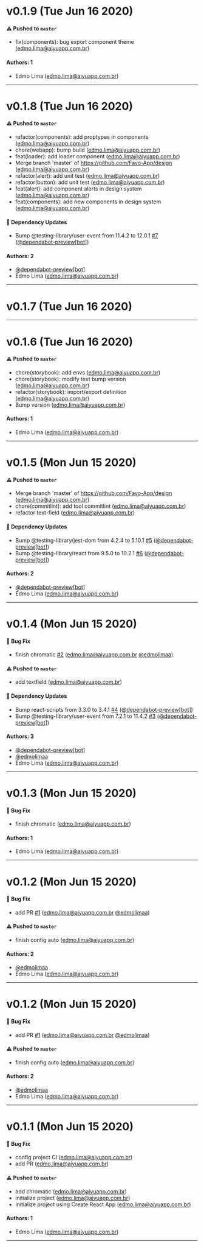 # v0.1.9 (Tue Jun 16 2020)

#### ⚠️ Pushed to `master`

- fix(components): bug export component theme (edmo.lima@aiyuapp.com.br)

#### Authors: 1

- Edmo Lima (edmo.lima@aiyuapp.com.br)

---

# v0.1.8 (Tue Jun 16 2020)

#### ⚠️ Pushed to `master`

- refactor(components): add proptypes in components (edmo.lima@aiyuapp.com.br)
- chore(webapp): bump build (edmo.lima@aiyuapp.com.br)
- feat(loader): add loader component (edmo.lima@aiyuapp.com.br)
- Merge branch 'master' of https://github.com/Favo-App/design (edmo.lima@aiyuapp.com.br)
- refactor(alert): add unit test (edmo.lima@aiyuapp.com.br)
- refactor(button): add unit test (edmo.lima@aiyuapp.com.br)
- feat(alert): add component alerts in design system (edmo.lima@aiyuapp.com.br)
- feat(components): add new components in design system (edmo.lima@aiyuapp.com.br)

#### 🔩 Dependency Updates

- Bump @testing-library/user-event from 11.4.2 to 12.0.1 [#7](https://github.com/Favo-App/design/pull/7) ([@dependabot-preview[bot]](https://github.com/dependabot-preview[bot]))

#### Authors: 2

- [@dependabot-preview[bot]](https://github.com/dependabot-preview[bot])
- Edmo Lima (edmo.lima@aiyuapp.com.br)

---

# v0.1.7 (Tue Jun 16 2020)



---

# v0.1.6 (Tue Jun 16 2020)

#### ⚠️ Pushed to `master`

- chore(storybook): add envs (edmo.lima@aiyuapp.com.br)
- chore(storybook): modify text bump version (edmo.lima@aiyuapp.com.br)
- refactor(storybook): import/export definition (edmo.lima@aiyuapp.com.br)
- Bump version (edmo.lima@aiyuapp.com.br)

#### Authors: 1

- Edmo Lima (edmo.lima@aiyuapp.com.br)

---

# v0.1.5 (Mon Jun 15 2020)

#### ⚠️ Pushed to `master`

- Merge branch 'master' of https://github.com/Favo-App/design (edmo.lima@aiyuapp.com.br)
- chore(commitlint): add tool commitlint (edmo.lima@aiyuapp.com.br)
- refactor text-field (edmo.lima@aiyuapp.com.br)

#### 🔩 Dependency Updates

- Bump @testing-library/jest-dom from 4.2.4 to 5.10.1 [#5](https://github.com/Favo-App/design/pull/5) ([@dependabot-preview[bot]](https://github.com/dependabot-preview[bot]))
- Bump @testing-library/react from 9.5.0 to 10.2.1 [#6](https://github.com/Favo-App/design/pull/6) ([@dependabot-preview[bot]](https://github.com/dependabot-preview[bot]))

#### Authors: 2

- [@dependabot-preview[bot]](https://github.com/dependabot-preview[bot])
- Edmo Lima (edmo.lima@aiyuapp.com.br)

---

# v0.1.4 (Mon Jun 15 2020)

#### 🐛 Bug Fix

- finish chromatic [#2](https://github.com/Favo-App/design/pull/2) (edmo.lima@aiyuapp.com.br [@edmolimaa](https://github.com/edmolimaa))

#### ⚠️ Pushed to `master`

- add textfield (edmo.lima@aiyuapp.com.br)

#### 🔩 Dependency Updates

- Bump react-scripts from 3.3.0 to 3.4.1 [#4](https://github.com/Favo-App/design/pull/4) ([@dependabot-preview[bot]](https://github.com/dependabot-preview[bot]))
- Bump @testing-library/user-event from 7.2.1 to 11.4.2 [#3](https://github.com/Favo-App/design/pull/3) ([@dependabot-preview[bot]](https://github.com/dependabot-preview[bot]))

#### Authors: 3

- [@dependabot-preview[bot]](https://github.com/dependabot-preview[bot])
- [@edmolimaa](https://github.com/edmolimaa)
- Edmo Lima (edmo.lima@aiyuapp.com.br)

---

# v0.1.3 (Mon Jun 15 2020)

#### 🐛 Bug Fix

- finish chromatic (edmo.lima@aiyuapp.com.br)

#### Authors: 1

- Edmo Lima (edmo.lima@aiyuapp.com.br)

---

# v0.1.2 (Mon Jun 15 2020)

#### 🐛 Bug Fix

- add PR [#1](https://github.com/Favo-App/design/pull/1) (edmo.lima@aiyuapp.com.br [@edmolimaa](https://github.com/edmolimaa))

#### ⚠️ Pushed to `master`

- finish config auto (edmo.lima@aiyuapp.com.br)

#### Authors: 2

- [@edmolimaa](https://github.com/edmolimaa)
- Edmo Lima (edmo.lima@aiyuapp.com.br)

---

# v0.1.2 (Mon Jun 15 2020)

#### 🐛 Bug Fix

- add PR [#1](https://github.com/Favo-App/design/pull/1) (edmo.lima@aiyuapp.com.br [@edmolimaa](https://github.com/edmolimaa))

#### ⚠️ Pushed to `master`

- finish config auto (edmo.lima@aiyuapp.com.br)

#### Authors: 2

- [@edmolimaa](https://github.com/edmolimaa)
- Edmo Lima (edmo.lima@aiyuapp.com.br)

---

# v0.1.1 (Mon Jun 15 2020)

#### 🐛 Bug Fix

- config project CI (edmo.lima@aiyuapp.com.br)
- add PR (edmo.lima@aiyuapp.com.br)

#### ⚠️ Pushed to `master`

- add chromatic (edmo.lima@aiyuapp.com.br)
- initialize project (edmo.lima@aiyuapp.com.br)
- Initialize project using Create React App (edmo.lima@aiyuapp.com.br)

#### Authors: 1

- Edmo Lima (edmo.lima@aiyuapp.com.br)

---

